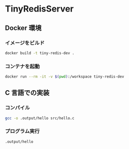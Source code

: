 # TinyRedisServer

## Docker 環境

### イメージをビルド

```bash
docker build -t tiny-redis-dev .
```

### コンテナを起動

```bash
docker run --rm -it -v $(pwd):/workspace tiny-redis-dev
```

## C 言語での実装

### コンパイル

```bash
gcc -o .output/hello src/hello.c
```

### プログラム実行

```bash
.output/hello
```
